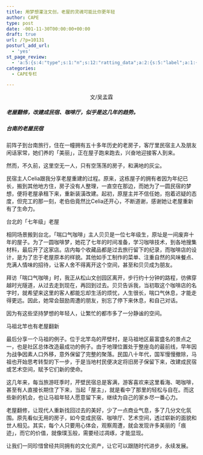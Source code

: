 ```yaml
---
title: 用梦想灌注文创，老屋的灵魂可能比你更年轻
author: CAPE
type: post
date: -001-11-30T00:00:00+00:00
draft: true
url: /?p=10131
posturl_add_url:
  - 'yes'
st_page_review:
  - 'a:5:{s:4:"type";s:1:"n";s:12:"ratting_data";a:2:{s:5:"label";a:1:{i:0;s:0:"";}s:5:"score";a:1:{i:0;s:1:"0";}}s:7:"postion";s:2:"tl";s:5:"title";s:0:"";s:11:"score_label";s:0:"";}'
categories:
  - CAPE专栏

---
```

<p style="text-align: center;">
  文/吴孟霖
</p>

##### _老屋翻修，改建成民宿、咖啡厅，似乎是这几年的趋势。_

##### _台南的老屋民宿_

前阵子到台南旅行，住在一幢拥有五十多年历史的老房子，客厅里民宿主人及朋友闲话家常，她们养的「美丽」，正在屋子跑来跑去，兴奋地迎接客人到来。

然而，不久前，这里空无一人，只有空荡荡的房子，和满地的灰尘。

民宿主人Celia跟我分享老屋重建的过程。原来，这栋屋子的拥有者因为年纪已长，搬到其他地方住，房子没有人整理，一直空在那边，而她为了一圆民宿的梦想，便将老屋承租下来，重新装潢改建。起初，原屋主并不信任她，抱着迟疑的态度，但完工的那一刻，老伯伯竟然比Celia还开心，不断道谢，感谢她让老屋重新有了生命力。

台北的「七年级」老屋

相同场景搬到台北，「喘口气咖啡」主人贝贝是一位七年级生，原址是一间废弃十年的屋子。为了一圆咖啡梦，她花了七年的时间准备，学习咖啡技术，到各地搜集材料，最后开了这家店。店内每个收藏品都是过去旅行留下的纪录，而咖啡店的设计，是为了忠于老屋原本的样貌。其他如手工制作的菜单、注重自然的风味餐点、充满人情味的招待，让客人舍不得离开这个空间，甚至和贝贝成为朋友。

拜访「喘口气咖啡」时，我正从松山文创园区离开，步行约十分钟的路程，彷佛穿越时光隧道，从过去走到现在，再回到过去。贝贝告诉我，当初取这个咖啡店的名字时，就希望来这里的客人都能忘却生活的烦忧，人生很长，喘口气休息，才能走得更远。因此，她常会鼓励周遭的朋友，别忘了停下来休息，和自己对话。

因为有这些坚持梦想的年轻人，让繁忙的都市多了一分静谧的空间。

马祖北竿也有老屋翻新

最后分享一个马祖的例子。位于北竿岛的芹壁村，是马祖地区最富盛名的景点之一，也是社区总体改造最成功的例子。由于地理位置处于整座岛的最前线，早年因为战争因素人口外移，意外保留了完整的聚落。民国八十年代，国军慢慢撤除，马祖也开始思考转型的下一步，于是当地村民便决定将旧房子保留下来，改建成民宿或艺术空间，赋予它们新的使命。

这几年来，每当旅游旺季时，芹壁民宿总是客满，游客喜欢来这里看海、喝咖啡，甚至有人直接长期住了下来，当起「屋主」，就是看中了那里的轻松与自在。而这些新的机会，也让马祖年轻人愿意留下来，继续为自己的家乡尽一番心力。

老屋翻修，让现代人重新找回过去的美好，少了一点商业气息，多了几分文化氛围。原先看似无用的房子，如今变成民宿、咖啡厅、艺术空间，透过崭新的面貌和世人相见。其实，每个人只要用心体会，观察周遭，就会发现许多美丽的「痕迹」，而它的价值，就像璞玉般，需要经过凋琢，才能显现。

让我们一同珍惜曾经共同拥有的文化资产，让它可以跟随时代进步，永续发展。